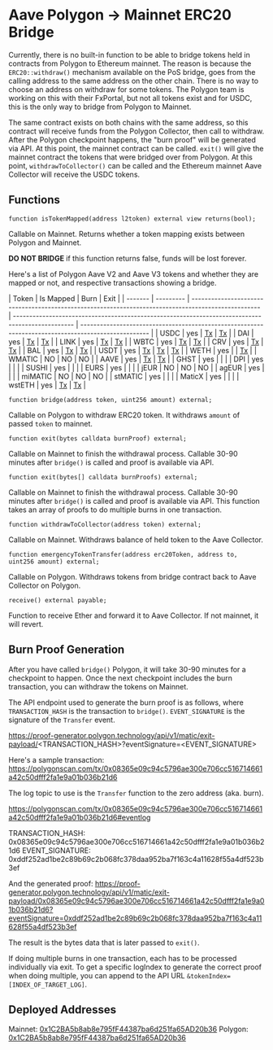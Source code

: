 # Aave Polygon -> Mainnet ERC20 Bridge

Currently, there is no built-in function to be able to bridge tokens held in contracts from Polygon to Ethereum mainnet. The reason is because the `ERC20::withdraw()` mechanism available on the PoS bridge, goes from the calling address to the same address on the other chain. There is no way to choose an address on withdraw for some tokens. The Polygon team is working on this with their FxPortal, but not all tokens exist and for USDC, this is the only way to bridge from Polygon to Mainnet.

The same contract exists on both chains with the same address, so this contract will receive funds from the Polygon Collector, then call to withdraw. After the Polygon checkpoint happens, the "burn proof" will be generated via API. At this point, the mainnet contract can be called. `exit()` will give the mainnet contract the tokens that were bridged over from Polygon. At this point, `withdrawToCollector()` can be called and the Ethereum mainnet Aave Collector will receive the USDC tokens.

## Functions

`function isTokenMapped(address l2token) external view returns(bool);`

Callable on Mainnet. Returns whether a token mapping exists between Polygon and Mainnet.

**DO NOT BRIDGE** if this function returns false, funds will be lost forever.

Here's a list of Polygon Aave V2 and Aave V3 tokens and whether they are mapped or not, and respective transactions showing a bridge.

| Token   | Is Mapped | Burn                                                                                                | Exit                                                                                             |
| ------- | --------- | --------------------------------------------------------------------------------------------------- | ------------------------------------------------------------------------------------------------ | --------------------------------------------------------------------------------------------------- |
| USDC    | yes       | [Tx](https://polygonscan.com/tx/0x954e823985e203318308073b0692e360ca9842ea0d29ed578eafc14b801621dc) | [Tx](https://etherscan.io/tx/0x7c54d6b96a7474300d64e2fdae042947aaa92dcc0a7af061f02f335839fdcb56) |
| DAI     | yes       | [Tx](https://polygonscan.com/tx/0x1c455d8f60f73a757ef5752a8cd3ed04b00ba25026dc7d596b4ee7d8b4a099c2) | [Tx](https://etherscan.io/tx/0x7c54d6b96a7474300d64e2fdae042947aaa92dcc0a7af061f02f335839fdcb56) |
| LINK    | yes       | [Tx](https://polygonscan.com/tx/0x4d5e59f05884fc4f56afcd04bc8705ae7ed12eed4eaef7852a673075011fb10b) | [Tx](https://etherscan.io/tx/0x342938e2a9d4f846cde15258c7aeffade7a42b729d97ee310308eeb912a734e8) |
| WBTC    | yes       | [Tx](https://polygonscan.com/tx/0x6fbabbf54aec01502db6739ce1616870ce3e3b6c0626b140c0b75a8c16fdfb19) | [Tx](https://etherscan.io/tx/0x342938e2a9d4f846cde15258c7aeffade7a42b729d97ee310308eeb912a734e8) |
| CRV     | yes       | [Tx](https://polygonscan.com/tx/0xc73b85175045e272161abe38b25eac76546eea20247d0947926d7ef4e901b567) | [Tx](https://etherscan.io/tx/0x70e4880529959951052a7f73bd91890c793ca4ba03a3b9571b75896968d3ef42) |
| BAL     | yes       | [Tx](https://polygonscan.com/tx/0xc73b85175045e272161abe38b25eac76546eea20247d0947926d7ef4e901b567) | [Tx](https://etherscan.io/tx/0x7cd55a0cf1f6dfb16dc7913271ae3f0cd8af78ad90c3c23a82112683e16ac574) |
| USDT    | yes       | [Tx](https://polygonscan.com/tx/0x67d7954f28d446a64aa3d4276d3329d3fc33ced155c9d82403a4d59ae248c0a7) | [Tx](https://etherscan.io/tx/0x693c1d2055319bc969291ef29b5ca1dfdae37193d71170ce700dac9b44e0ef33) | [Tx](https://polygonscan.com/tx/0x813c4821f5da822a0f60db31070ca025f57ff81953f42f95270a77bc941b266d) |
| WETH    | yes       |                                                                                                     | [Tx](https://etherscan.io/tx/0xcc48570ce89313e09a7b62867332f7f7415168500486aa4974c9748146dd7713) |
| WMATIC  | NO        | NO                                                                                                  | NO                                                                                               |
| AAVE    | yes       | [Tx](https://polygonscan.com/tx/0xba939d05ab27aedd931b015af970d9b8a73fa903e705be3e3c707ef3b8c91fb2) | [Tx](https://etherscan.io/tx/0x693c1d2055319bc969291ef29b5ca1dfdae37193d71170ce700dac9b44e0ef33) |
| GHST    | yes       |                                                                                                     |                                                                                                  |
| DPI     | yes       |                                                                                                     |                                                                                                  |
| SUSHI   | yes       |                                                                                                     |                                                                                                  |
| EURS    | yes       |                                                                                                     |                                                                                                  |
| jEUR    | NO        | NO                                                                                                  | NO                                                                                               |
| agEUR   | yes       |                                                                                                     |                                                                                                  |
| miMATIC | NO        | NO                                                                                                  | NO                                                                                               |
| stMATIC | yes       |                                                                                                     |                                                                                                  |
| MaticX  | yes       |                                                                                                     |                                                                                                  |
| wstETH  | yes       | [Tx](https://polygonscan.com/tx/0x1237237d8d9ef85fd395867121f22895102a92bde06d3ad3363026809a472fd2) | [Tx](https://etherscan.io/tx/0x693c1d2055319bc969291ef29b5ca1dfdae37193d71170ce700dac9b44e0ef33) |

`function bridge(address token, uint256 amount) external;`

Callable on Polygon to withdraw ERC20 token. It withdraws `amount` of passed `token` to mainnet.

`function exit(bytes calldata burnProof) external;`

Callable on Mainnet to finish the withdrawal process. Callable 30-90 minutes after `bridge()` is called and proof is available via API.

`function exit(bytes[] calldata burnProofs) external;`

Callable on Mainnet to finish the withdrawal process. Callable 30-90 minutes after `bridge()` is called and proof is available via API.
This function takes an array of proofs to do multiple burns in one transaction.

`function withdrawToCollector(address token) external;`

Callable on Mainnet. Withdraws balance of held token to the Aave Collector.

`function emergencyTokenTransfer(address erc20Token, address to, uint256 amount) external;`

Callable on Polygon. Withdraws tokens from bridge contract back to Aave Collector on Polygon.

`receive() external payable;`

Function to receive Ether and forward it to Aave Collector. If not mainnet, it will revert.

## Burn Proof Generation

After you have called `bridge()` Polygon, it will take 30-90 minutes for a checkpoint to happen. Once the next checkpoint includes the burn transaction, you can withdraw the tokens on Mainnet.

The API endpoint used to generate the burn proof is as follows, where `TRANSACTION_HASH` is the transaction to `bridge()`. `EVENT_SIGNATURE` is the signature of the `Transfer` event.

https://proof-generator.polygon.technology/api/v1/matic/exit-payload/<TRANSACTION_HASH>?eventSignature=<EVENT_SIGNATURE>

Here's a sample transaction: https://polygonscan.com/tx/0x08365e09c94c5796ae300e706cc516714661a42c50dfff2fa1e9a01b036b21d6

The log topic to use is the `Transfer` function to the zero address (aka. burn).

https://polygonscan.com/tx/0x08365e09c94c5796ae300e706cc516714661a42c50dfff2fa1e9a01b036b21d6#eventlog

TRANSACTION_HASH: 0x08365e09c94c5796ae300e706cc516714661a42c50dfff2fa1e9a01b036b21d6
EVENT_SIGNATURE: 0xddf252ad1be2c89b69c2b068fc378daa952ba7f163c4a11628f55a4df523b3ef

And the generated proof: https://proof-generator.polygon.technology/api/v1/matic/exit-payload/0x08365e09c94c5796ae300e706cc516714661a42c50dfff2fa1e9a01b036b21d6?eventSignature=0xddf252ad1be2c89b69c2b068fc378daa952ba7f163c4a11628f55a4df523b3ef

The result is the bytes data that is later passed to `exit()`.

If doing multiple burns in one transaction, each has to be processed individually via exit. To get a specific logIndex to generate the correct proof when doing multiple, you can append to the API URL `&tokenIndex=[INDEX_OF_TARGET_LOG]`.

## Deployed Addresses

Mainnet: [0x1C2BA5b8ab8e795fF44387ba6d251fa65AD20b36](https://etherscan.io/address/0x1C2BA5b8ab8e795fF44387ba6d251fa65AD20b36)
Polygon: [0x1C2BA5b8ab8e795fF44387ba6d251fa65AD20b36](https://polygonscan.com/address/0x1C2BA5b8ab8e795fF44387ba6d251fa65AD20b36)
